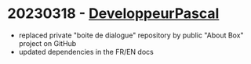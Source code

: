 # 20230318 - [DeveloppeurPascal](https://github.com/DeveloppeurPascal)

* replaced private "boite de dialogue" repository by public "About Box" project on GitHub
* updated dependencies in the FR/EN docs
